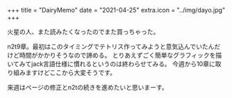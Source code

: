 +++
title = "DairyMemo"
date = "2021-04-25"
extra.icon = "../img/dayo.jpg"
+++

火星の人、また読みたくなったのでまた買っちゃった。

n2t9章。最初はこのタイミングでテトリス作ってみようと意気込んでいたんだけど時間がかかりそうなので諦める。
とりあえずごく簡単なグラフィックを描いてみてjack言語仕様に慣れるというのは終わらせてみる。
今週から10章に取り組みますけどここから大変そうです。

来週はページの修正とn2tの続きを進めたいと思いまーす。
